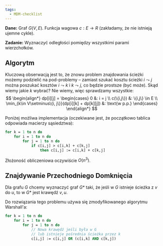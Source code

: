 ```yaml
---
tags:
  - MDM-checklist
---
```

**Dane:**
Graf $G(V,E)$.
Funkcja wagowa $c: E \to R$ (zakładamy, że nie istnieją ujemne cykle).

**Zadanie:**
Wyznaczyć odległości pomiędzy wszystkimi parami wierzchołków.

## Algorytm

Kluczową obserwacją jest to, że znowu problem znajdowania ścieżki możemy podzielić na pod-problemy – zamiast szukać kosztu ścieżki $i\leadsto j$ można poszukać kosztów $i \leadsto k$ i $k\leadsto j$, co będzie prostsze (być może). Skąd wiemy jakie $k$ wybrać? Nie wiemy, więc sprawdzamy wszystkie:
$$
\begin{align*}
dp[i][j] = \begin{cases}
0 &: i = j \\
c(\{i,j\}) &: \{i,j\} \in E \\
\min_{k\in V\setminus\{i, j\}}(dp[i][k] + dp[k][j]) &: \text{w p.p.}
\end{cases}
\end{align*}
$$

Poniżej możliwa implementacja (oczekiwane jest, że początkowo tablica odpowiada macierzy sąsiedztwa):
```pascal
for k = 1 to n do
	for i = 1 to n do
		for j = 1 to n do
			if c[i,j] > c[i,k] + c[k,j]
				then c[i,j] := c[i,k] + c[k,j]
```

Złożoność obliczeniowa oczywiście $O(n^{3})$.

## Znajdywanie Przechodniego Domknięcia

Dla grafu $G$ chcemy wyznaczyć graf $G*$ taki, że jeśli w $G$ istnieje ścieżka z $v$ do $u$, to w $G*$ jest krawędź $v,u$.

Do rozwiązania tego problemu używa się zmodyfikowanego algorytmu Warshall'a:
```pascal
for k = 1 to n do
	for i = 1 to n do
		for j = 1 to n do
			// Nowa krawędź jeśli była w G
			// lub istnieje pośrednia ścieżka przez k
			c[i,j] := c[i,j] OR (c[i,k] AND c[k,j])
```
